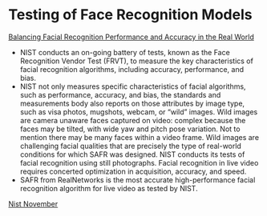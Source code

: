 # Testing of Face Recognition Models

[Balancing Facial Recognition Performance and Accuracy in the Real World](https://safr.com/general/balancing-facial-recognition-performance-and-accuracy-in-the-real-world/)

- NIST conducts an on-going battery of tests, known as the Face Recognition Vendor Test (FRVT), to measure the key characteristics of facial recognition algorithms, including accuracy, performance, and bias.
- NIST not only measures specific characteristics of facial algorithms, such as performance, accuracy, and bias, the standards and measurements body also reports on those attributes by image type, such as visa photos, mugshots, webcam, or “wild” images. Wild images are camera unaware faces captured on video: complex because the faces may be tilted, with wide yaw and pitch pose variation. Not to mention there may be many faces within a video frame. Wild images are challenging facial qualities that are precisely the type of real-world conditions for which SAFR was designed. NIST conducts its tests of facial recognition using still photographs. Facial recognition in live video requires concerted optimization in acquisition, accuracy, and speed.
- SAFR from RealNetworks is the most accurate high-performance facial recognition algorithm for live video as tested by NIST.

[Nist November](https://www.nist.gov/sites/default/files/documents/2019/01/29/frvt_report_2019_01_29.pdf)
